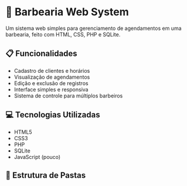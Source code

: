 # 💈 Barbearia Web System

Um sistema web simples para gerenciamento de agendamentos em uma barbearia, feito com HTML, CSS, PHP e SQLite.

## 📋 Funcionalidades

- Cadastro de clientes e horários
- Visualização de agendamentos
- Edição e exclusão de registros
- Interface simples e responsiva
- Sistema de controle para múltiplos barbeiros

## 💻 Tecnologias Utilizadas

- HTML5
- CSS3
- PHP
- SQLite
- JavaScript (pouco)

## 📁 Estrutura de Pastas

